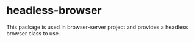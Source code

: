 # headless-browser

This package is used in browser-server project and provides a headless browser class to use.
